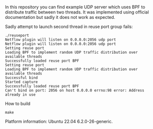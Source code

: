 In this repository you can find example UDP server which uses BPF to distribute traffic between two threads. It was implemented using official documentation but sadly it does not work as expected.

Sadly attempt to launch second thread in reuse port group fails:
```
./reuseport 
Netflow plugin will listen on 0.0.0.0:2056 udp port
Netflow plugin will listen on 0.0.0.0:2056 udp port
Setting reuse port
Loading BPF to implement random UDP traffic distribution over available threads
Successfully loaded reuse port BPF
Setting reuse port
Loading BPF to implement random UDP traffic distribution over available threads
Successful bind
Started capture
Successfully loaded reuse port BPF
Can't bind on port: 2056 on host 0.0.0.0 errno:98 error: Address already in use
```

How to build

```
make
```

Platform information: Ubuntu 22.04 6.2.0-26-generic.

